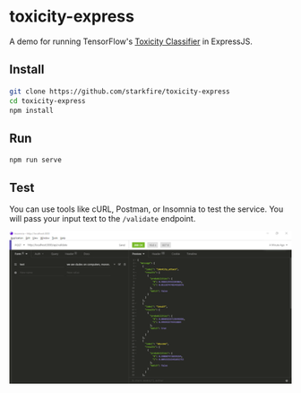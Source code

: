 # toxicity-express
A demo for running TensorFlow's [Toxicity Classifier](https://github.com/tensorflow/tfjs-models/tree/master/toxicity) in ExpressJS.

## Install
```sh
git clone https://github.com/starkfire/toxicity-express
cd toxicity-express
npm install
```

## Run
```
npm run serve
```

## Test

You can use tools like cURL, Postman, or Insomnia to test the service. You will pass your input text to the `/validate` endpoint.

![alt text](https://github.com/starkfire/toxicity-express/blob/main/demo.PNG)
